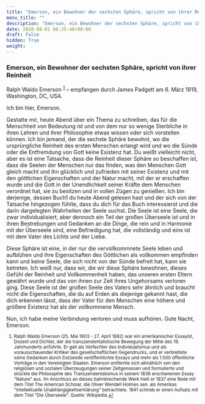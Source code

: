 ```yaml
---
title: "Emerson, ein Bewohner der sechsten Sphäre, spricht von ihrer Reinheit"
menu_title: ""
description: "Emerson, ein Bewohner der sechsten Sphäre, spricht von ihrer Reinheit"
date: 2020-08-01 06:25:48+00:60
draft: False
hidden: True
weight:
---
```

### Emerson, ein Bewohner der sechsten Sphäre, spricht von ihrer Reinheit

Ralph Waldo Emerson <sup id="a1">[1](#f1)</sup> – empfangen durch James Padgett am 6. März 1919, Washington, DC, USA.

Ich bin hier, Emerson.

Gestatte mir, heute Abend über ein Thema zu schreiben, das für die Menschheit von Bedeutung ist und von dem nur so wenige Sterbliche in ihren Lehren und ihrer Philosophie etwas wissen oder sich vorstellen können. Ich bin jemand, der die sechste Sphäre bewohnt, wo die ursprüngliche Reinheit des ersten Menschen erlangt wird und wo die Sünde oder die Entfremdung von Gott keine Existenz hat. Du weißt vielleicht nicht, aber es ist eine Tatsache, dass die Reinheit dieser Sphäre so beschaffen ist, dass die Seelen der Menschen nur das finden, was den Menschen Gott gleich macht und ihn glücklich und zufrieden mit seiner Existenz und mit den göttlichen Eigenschaften und der Natur macht, mit der er erschaffen wurde und die Gott in der Unendlichkeit seiner Kräfte dem Menschen verordnet hat, sie zu besitzen und in vollen Zügen zu genießen. Ich bin derjenige, dessen Buch1 du heute Abend gelesen hast und der sich von der Tatsache hingezogen fühlte, dass du dich für das Buch interessierst und die darin dargelegten Wahrheiten der Seele suchst. Die Seele ist eine Seele, die zwar individualisiert, aber dennoch ein Teil der großen Überseele ist und in ihren Bestrebungen und Gedanken an die Dinge, die rein und in Harmonie mit der Überseele sind, eine Befriedigung hat, die vollständig und eins ist mit dem Vater des Lichts und der Liebe.

Diese Sphäre ist eine, in der nur die vervollkommnete Seele leben und aufblühen und ihre Eigenschaften des Göttlichen als vollkommen empfinden kann und keine Seele, die sich nicht von der Sünde befreit hat, kann sie betreten. Ich weiß nur, dass wir, die wir diese Sphäre bewohnen, dieses Gefühl der Reinheit und Vollkommenheit haben, das unseren ersten Eltern gewährt wurde und das von ihnen zur Zeit ihres Ungehorsams verloren ging. Diese Seele ist der großen Seele des Vaters sehr ähnlich und braucht nicht die Eigenschaften, die du auf Erden als diejenige gekannt hast, die dich erkennen lässt, dass der Vater für den Menschen eine höhere und größere Existenz hat als der vollkommene Mensch.

Nun, ich habe meine Verbindung verloren und muss aufhören. Gute Nacht, Emerson.
<small>

1. <large id="f1"> Ralph Waldo Emerson (25. Mai 1803 - 27. April 1882) war ein amerikanischer Essayist, Dozent und Dichter, der die transzendentalistische Bewegung der Mitte des 19. Jahrhunderts anführte. Er galt als Verfechter des Individualismus und als vorausschauender Kritiker des gesellschaftlichen Gegendrucks, und er verbreitete seine Gedanken durch Dutzende veröffentlichte Essays und mehr als 1.500 öffentliche Vorträge in den Vereinigten Staaten. Emerson entfernte sich allmählich von den religiösen und sozialen Überzeugungen seiner Zeitgenossen und formulierte und drückte die Philosophie des Transzendentalismus in seinem 1836 erschienenen Essay "Nature" aus. Im Anschluss an dieses bahnbrechende Werk hielt er 1837 eine Rede mit dem Titel The American Scholar, die Oliver Wendell Holmes sen. als Amerikas "Intellektuelle Unabhängigkeitserklärung" betrachtete. 1841 schrieb er einen Aufsatz mit dem Titel "Die Überseele". Quelle: Wikipedia.[↩](#a1)

